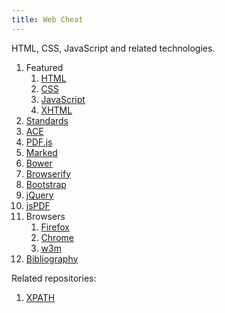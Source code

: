```yaml
---
title: Web Cheat
---
```


HTML, CSS, JavaScript and related technologies.

1.  Featured
    1. [HTML](html.html)
    1. [CSS](css.html)
    1. [JavaScript](js.html)
    1. [XHTML](xhtml.xhtml)
1.  [Standards](standards/)
1.  [ACE](ace.html)
1.  [PDF.js](pdfjs.html)
1.  [Marked](marked.html)
1.  [Bower](bower/)
1.  [Browserify](browserify/)
1.  [Bootstrap](bootstrap.html)
1.  [jQuery](jquery.html)
1.  [jsPDF](jspdf.html)
1.  Browsers
    1. [Firefox](firefox)
    1. [Chrome](chrome)
    1. [w3m](w3m)
1.  [Bibliography](bibliography)

Related repositories:

1. [XPATH](https://github.com/cirosantilli/rails-cheat/blob/98f582dce03d5643b2c301e8bb2788dd520df00f/app/test/integration/capybara_test.rb)

